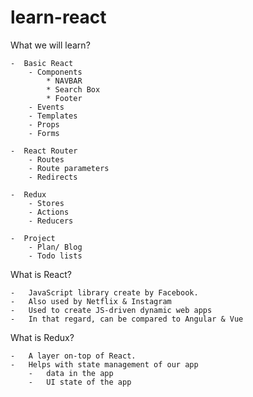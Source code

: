 # learn-react

What we will learn?

	-  Basic React
		- Components
			* NAVBAR
			* Search Box
			* Footer
		- Events
		- Templates
		- Props
		- Forms

	-  React Router
		- Routes
		- Route parameters
		- Redirects

	-  Redux
		- Stores
		- Actions
		- Reducers

	-  Project
		- Plan/ Blog
		- Todo lists

What is React?

	-	JavaScript library create by Facebook.
	-	Also used by Netflix & Instagram
	-	Used to create JS-driven dynamic web apps
	-	In that regard, can be compared to Angular & Vue

What is Redux?

	-	A layer on-top of React.
	-	Helps with state management of our app
		-	data in the app
		-	UI state of the app


